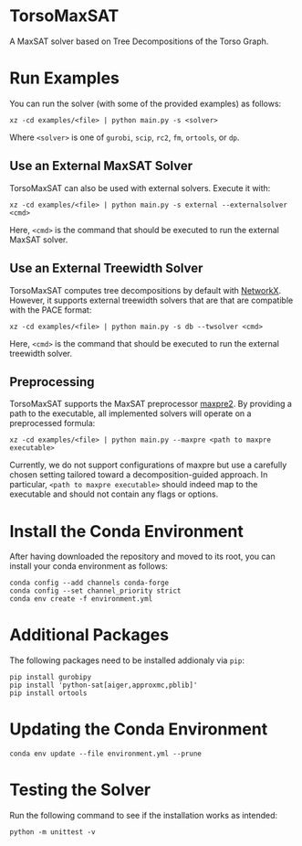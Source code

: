 # TorsoMaxSAT
A MaxSAT solver based on Tree Decompositions of the Torso Graph.

# Run Examples

You can run the solver (with some of the provided examples) as follows:
```
xz -cd examples/<file> | python main.py -s <solver>
```
Where `<solver>` is one of `gurobi`, `scip`, `rc2`, `fm`, `ortools`, or `dp`.

## Use an External MaxSAT Solver
TorsoMaxSAT can also be used with external solvers. Execute it with:
```
xz -cd examples/<file> | python main.py -s external --externalsolver <cmd>
```
Here, `<cmd>` is the command that should be executed to run the external MaxSAT solver.

## Use an External Treewidth Solver
TorsoMaxSAT computes tree decompositions by default with [NetworkX](https://networkx.org).
However, it supports external treewidth solvers that are that are compatible with the PACE format:

```
xz -cd examples/<file> | python main.py -s db --twsolver <cmd>
```
Here, `<cmd>` is the command that should be executed to run the external treewidth solver.

## Preprocessing
TorsoMaxSAT supports the MaxSAT preprocessor [maxpre2](https://bitbucket.org/coreo-group/maxpre2). By providing a path to the executable, all implemented solvers will operate on a preprocessed formula:
```
xz -cd examples/<file> | python main.py --maxpre <path to maxpre executable>
```
Currently, we do not support configurations of maxpre but use a carefully chosen setting tailored toward a decomposition-guided approach. In particular, `<path to maxpre executable>` should indeed map to the executable and should not contain any flags or options.

# Install the Conda Environment
After having downloaded the repository and moved to its root, you can install your conda environment as follows:

```
conda config --add channels conda-forge
conda config --set channel_priority strict
conda env create -f environment.yml
```

# Additional Packages

The following packages need to be installed addionaly via `pip`:

```
pip install gurobipy
pip install 'python-sat[aiger,approxmc,pblib]'
pip install ortools
```

# Updating the Conda Environment
```
conda env update --file environment.yml --prune
```

# Testing the Solver
Run the following command to see if the installation works as intended:
```
python -m unittest -v
```


